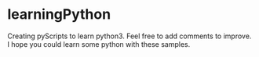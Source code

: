 # learningPython
Creating pyScripts to learn python3.
Feel free to add comments to improve. I hope you could learn some python with these samples.
